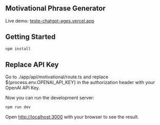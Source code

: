 ## Motivational Phrase Generator

Live demo: [teste-chatgpt-ages.vercel.app](https://teste-chatgpt-ages.vercel.app/)

## Getting Started

```bash
npm install
```

## Replace API Key

Go to ./app/api/motivational/route.ts and replace ${process.env.OPENAI_API_KEY} in the authorization header with your OpenAI API Key.

Now you can run the development server:

```bash
npm run dev
```

Open [http://localhost:3000](http://localhost:3000) with your browser to see the result.
